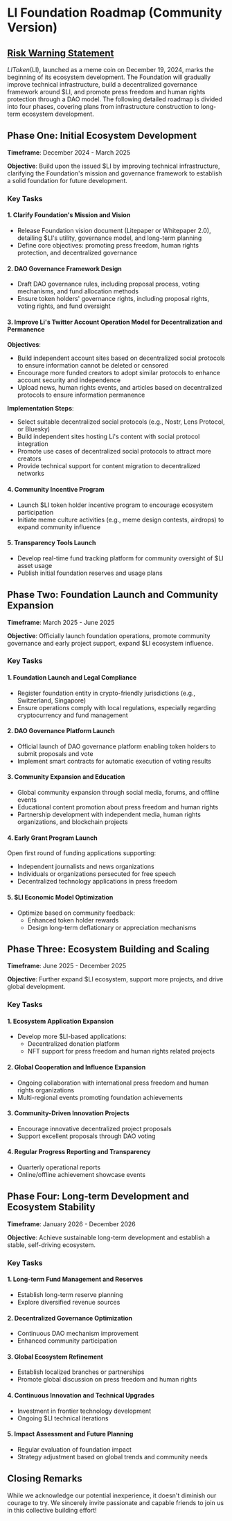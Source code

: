 # LI Foundation Roadmap (Community Version)

## [Risk Warning Statement](./Disclaimer_en.md)

$LI Token ($LI), launched as a meme coin on December 19, 2024, marks the beginning of its ecosystem development. The Foundation will gradually improve technical infrastructure, build a decentralized governance framework around $LI, and promote press freedom and human rights protection through a DAO model. The following detailed roadmap is divided into four phases, covering plans from infrastructure construction to long-term ecosystem development.

## Phase One: Initial Ecosystem Development

**Timeframe**: December 2024 - March 2025

**Objective**: Build upon the issued $LI by improving technical infrastructure, clarifying the Foundation's mission and governance framework to establish a solid foundation for future development.

### Key Tasks

#### 1. Clarify Foundation's Mission and Vision
- Release Foundation vision document (Litepaper or Whitepaper 2.0), detailing $LI's utility, governance model, and long-term planning
- Define core objectives: promoting press freedom, human rights protection, and decentralized governance

#### 2. DAO Governance Framework Design
- Draft DAO governance rules, including proposal process, voting mechanisms, and fund allocation methods
- Ensure token holders' governance rights, including proposal rights, voting rights, and fund oversight

#### 3. Improve Li's Twitter Account Operation Model for Decentralization and Permanence

**Objectives**:
- Build independent account sites based on decentralized social protocols to ensure information cannot be deleted or censored
- Encourage more funded creators to adopt similar protocols to enhance account security and independence
- Upload news, human rights events, and articles based on decentralized protocols to ensure information permanence

**Implementation Steps**:
- Select suitable decentralized social protocols (e.g., Nostr, Lens Protocol, or Bluesky)
- Build independent sites hosting Li's content with social protocol integration
- Promote use cases of decentralized social protocols to attract more creators
- Provide technical support for content migration to decentralized networks

#### 4. Community Incentive Program
- Launch $LI token holder incentive program to encourage ecosystem participation
- Initiate meme culture activities (e.g., meme design contests, airdrops) to expand community influence

#### 5. Transparency Tools Launch
- Develop real-time fund tracking platform for community oversight of $LI asset usage
- Publish initial foundation reserves and usage plans

## Phase Two: Foundation Launch and Community Expansion

**Timeframe**: March 2025 - June 2025

**Objective**: Officially launch foundation operations, promote community governance and early project support, expand $LI ecosystem influence.

### Key Tasks

#### 1. Foundation Launch and Legal Compliance
- Register foundation entity in crypto-friendly jurisdictions (e.g., Switzerland, Singapore)
- Ensure operations comply with local regulations, especially regarding cryptocurrency and fund management

#### 2. DAO Governance Platform Launch
- Official launch of DAO governance platform enabling token holders to submit proposals and vote
- Implement smart contracts for automatic execution of voting results

#### 3. Community Expansion and Education
- Global community expansion through social media, forums, and offline events
- Educational content promotion about press freedom and human rights
- Partnership development with independent media, human rights organizations, and blockchain projects

#### 4. Early Grant Program Launch
Open first round of funding applications supporting:
- Independent journalists and news organizations
- Individuals or organizations persecuted for free speech
- Decentralized technology applications in press freedom

#### 5. $LI Economic Model Optimization
- Optimize based on community feedback:
  - Enhanced token holder rewards
  - Design long-term deflationary or appreciation mechanisms

## Phase Three: Ecosystem Building and Scaling

**Timeframe**: June 2025 - December 2025

**Objective**: Further expand $LI ecosystem, support more projects, and drive global development.

### Key Tasks

#### 1. Ecosystem Application Expansion
- Develop more $LI-based applications:
  - Decentralized donation platform
  - NFT support for press freedom and human rights related projects

#### 2. Global Cooperation and Influence Expansion
- Ongoing collaboration with international press freedom and human rights organizations
- Multi-regional events promoting foundation achievements

#### 3. Community-Driven Innovation Projects
- Encourage innovative decentralized project proposals
- Support excellent proposals through DAO voting

#### 4. Regular Progress Reporting and Transparency
- Quarterly operational reports
- Online/offline achievement showcase events

## Phase Four: Long-term Development and Ecosystem Stability

**Timeframe**: January 2026 - December 2026

**Objective**: Achieve sustainable long-term development and establish a stable, self-driving ecosystem.

### Key Tasks

#### 1. Long-term Fund Management and Reserves
- Establish long-term reserve planning
- Explore diversified revenue sources

#### 2. Decentralized Governance Optimization
- Continuous DAO mechanism improvement
- Enhanced community participation

#### 3. Global Ecosystem Refinement
- Establish localized branches or partnerships
- Promote global discussion on press freedom and human rights

#### 4. Continuous Innovation and Technical Upgrades
- Investment in frontier technology development
- Ongoing $LI technical iterations

#### 5. Impact Assessment and Future Planning
- Regular evaluation of foundation impact
- Strategy adjustment based on global trends and community needs

## Closing Remarks

While we acknowledge our potential inexperience, it doesn't diminish our courage to try. We sincerely invite passionate and capable friends to join us in this collective building effort!
